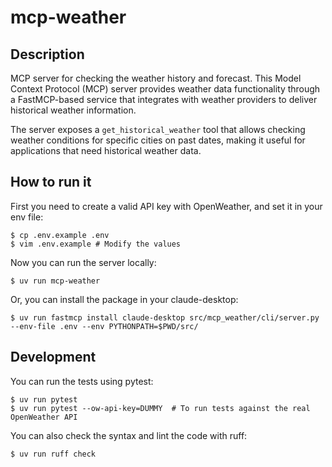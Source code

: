 # mcp-weather

## Description

MCP server for checking the weather history and forecast. This Model Context Protocol (MCP) server
provides weather data functionality through a FastMCP-based service that integrates with weather
providers to deliver historical weather information.

The server exposes a `get_historical_weather` tool that allows checking weather conditions for
specific cities on past dates, making it useful for applications that need historical weather data.

## How to run it

First you need to create a valid API key with OpenWeather, and set it in your env file:

```
$ cp .env.example .env
$ vim .env.example # Modify the values
```

Now you can run the server locally:

```
$ uv run mcp-weather
```

Or, you can install the package in your claude-desktop:

```
$ uv run fastmcp install claude-desktop src/mcp_weather/cli/server.py --env-file .env --env PYTHONPATH=$PWD/src/
```

## Development

You can run the tests using pytest:

```
$ uv run pytest
$ uv run pytest --ow-api-key=DUMMY  # To run tests against the real OpenWeather API
```

You can also check the syntax and lint the code with ruff:

```
$ uv run ruff check
```
